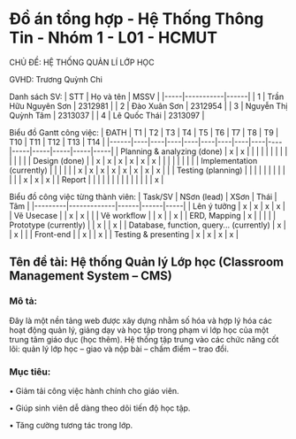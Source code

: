 # Đồ án tổng hợp - Hệ Thống Thông Tin - Nhóm 1 - L01 - HCMUT
CHỦ ĐỀ: HỆ THỐNG QUẢN LÍ LỚP HỌC

GVHD: Trương Quỳnh Chi

Danh sách SV:
| STT | Họ và tên | MSSV |
|-----|-----------|------|
| 1 | Trần Hữu Nguyên Sơn | 2312981 |
| 2 | Đào Xuân Sơn | 2312954 |
| 3 | Nguyễn Thị Quỳnh Tâm | 2313037 |
| 4 | Lê Quốc Thái | 2313097 |

Biểu đồ Gantt công việc:
| ĐATH | T1 | T2 | T3 | T4 | T5 | T6 | T7 | T8 | T9 | T10 | T11 | T12 | T13 | T14 |
|------|----|----|----|----|----|----|----|----|----|-----|-----|-----|-----|-----|
| Planning & analyzing (done) | x | x | | | | | | | | | | | | |
| Design (done) | | x | x | x | x | x | x | | | | | | | |
| Implementation (currently) | | | | | | x | x | x | x | x | x | x | x | |
| Testing (planning) | | | | | | | | | | | | x | x | x |
| Report | | | | | | | | | | | | | | x |

Biểu đồ công việc từng thành viên:
| Task/SV | NSơn (lead) | XSơn | Thái | Tâm |
|---------|-------------|------|------|-----|
| Lên ý tưởng | x | x | x | x |
| Vẽ Usecase | | x | x | |
| Vẽ workflow | | x | | x |
| ERD, Mapping | x | | | |
| Prototype (currently) | | x | | x |
| Database, function, query... (currently) | x | | x | |
| Front-end | | x | | x |
| Testing & presenting | x | x | x | x |

## Tên đề tài: Hệ thống Quản lý Lớp học (Classroom Management System – CMS)
### Mô tả:
Đây là một nền tảng web được xây dựng nhằm số hóa và hợp lý hóa các hoạt động quản lý, giảng dạy và học tập trong phạm vi lớp học của một trung tâm giáo dục (học thêm). Hệ thống tập trung vào các chức năng cốt lõi: quản lý lớp học – giao và nộp bài – chấm điểm – trao đổi.
### Mục tiêu:
• Giảm tải công việc hành chính cho giáo viên.

• Giúp sinh viên dễ dàng theo dõi tiến độ học tập.

• Tăng cường tương tác trong lớp.

